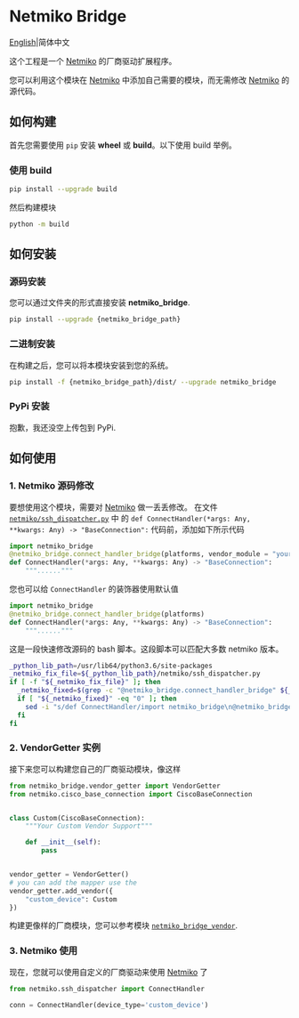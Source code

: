 # Netmiko Bridge

[English](./README.md)|简体中文

这个工程是一个 [Netmiko](https://github.com/ktbyers/netmiko) 的厂商驱动扩展程序。

您可以利用这个模块在 [Netmiko](https://github.com/ktbyers/netmiko) 中添加自己需要的模块，而无需修改 [Netmiko](https://github.com/ktbyers/netmiko) 的源代码。

## 如何构建

首先您需要使用 `pip` 安装 __wheel__ 或 __build__。以下使用 build 举例。

### 使用 __build__

```bash
pip install --upgrade build
```

然后构建模块
```bash
python -m build
```

## 如何安装

### 源码安装

您可以通过文件夹的形式直接安装 __netmiko_bridge__.
```bash
pip install --upgrade {netmiko_bridge_path}
```

### 二进制安装

在构建之后，您可以将本模块安装到您的系统。
```bash
pip install -f {netmiko_bridge_path}/dist/ --upgrade netmiko_bridge
```

### PyPi 安装

抱歉，我还没空上传包到 PyPi.

## 如何使用

### 1. Netmiko 源码修改

要想使用这个模块，需要对 [Netmiko](https://github.com/ktbyers/netmiko) 做一丢丢修改。
在文件 [`netmiko/ssh_dispatcher.py`](https://github.com/ktbyers/netmiko/blob/develop/netmiko/ssh_dispatcher.py) 中 
的 `def ConnectHandler(*args: Any, **kwargs: Any) -> "BaseConnection":` 代码前，添加如下所示代码
```python
import netmiko_bridge
@netmiko_bridge.connect_handler_bridge(platforms, vendor_module = "your_custom_driver_module_package", vendor_getter_attr = "your_custom_vendor_getter_attr_name")
def ConnectHandler(*args: Any, **kwargs: Any) -> "BaseConnection":
    """......"""
```

您也可以给 `ConnectHandler` 的装饰器使用默认值
```python
import netmiko_bridge
@netmiko_bridge.connect_handler_bridge(platforms)
def ConnectHandler(*args: Any, **kwargs: Any) -> "BaseConnection":
    """......"""
```

这是一段快速修改源码的 bash 脚本。这段脚本可以匹配大多数 netmiko 版本。
```bash
_python_lib_path=/usr/lib64/python3.6/site-packages
_netmiko_fix_file=${_python_lib_path}/netmiko/ssh_dispatcher.py
if [ -f "${_netmiko_fix_file}" ]; then
  _netmiko_fixed=$(grep -c "@netmiko_bridge.connect_handler_bridge" ${_netmiko_fix_file})
  if [ "${_netmiko_fixed}" -eq "0" ]; then
    sed -i "s/def ConnectHandler/import netmiko_bridge\n@netmiko_bridge.connect_handler_bridge(platforms)\ndef ConnectHandler/" ${_netmiko_fix_file}
  fi
fi
```

### 2. VendorGetter 实例 

接下来您可以构建您自己的厂商驱动模块，像这样
```python
from netmiko_bridge.vendor_getter import VendorGetter
from netmiko.cisco_base_connection import CiscoBaseConnection


class Custom(CiscoBaseConnection):
    """Your Custom Vendor Support"""

    def __init__(self):
        pass


vendor_getter = VendorGetter()
# you can add the mapper use the
vendor_getter.add_vendor({
    "custom_device": Custom
})
```

构建更像样的厂商模块，您可以参考模块 [`netmiko_bridge_vendor`](https://github.com/ousui/netmiko_bridge_vendor). 

### 3. Netmiko 使用

现在，您就可以使用自定义的厂商驱动来使用 [Netmiko](https://github.com/ktbyers/netmiko) 了
```python
from netmiko.ssh_dispatcher import ConnectHandler

conn = ConnectHandler(device_type='custom_device')
```
